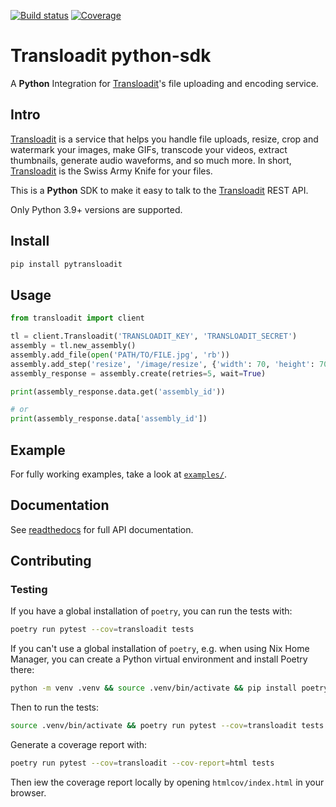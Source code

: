 [![Build status](https://github.com/transloadit/python-sdk/actions/workflows/ci.yml/badge.svg)](https://github.com/transloadit/python-sdk/actions/workflows/ci.yml)
[![Coverage](https://codecov.io/gh/transloadit/python-sdk/branch/main/graph/badge.svg)](https://codecov.io/gh/transloadit/python-sdk)

# Transloadit python-sdk

A **Python** Integration for [Transloadit](https://transloadit.com)'s file uploading and encoding service.

## Intro

[Transloadit](https://transloadit.com) is a service that helps you handle file uploads, resize, crop and watermark your images, make GIFs, transcode your videos, extract thumbnails, generate audio waveforms, and so much more. In short, [Transloadit](https://transloadit.com) is the Swiss Army Knife for your files.

This is a **Python** SDK to make it easy to talk to the [Transloadit](https://transloadit.com) REST API.

Only Python 3.9+ versions are supported.

## Install

```bash
pip install pytransloadit
```

## Usage

```python
from transloadit import client

tl = client.Transloadit('TRANSLOADIT_KEY', 'TRANSLOADIT_SECRET')
assembly = tl.new_assembly()
assembly.add_file(open('PATH/TO/FILE.jpg', 'rb'))
assembly.add_step('resize', '/image/resize', {'width': 70, 'height': 70})
assembly_response = assembly.create(retries=5, wait=True)

print(assembly_response.data.get('assembly_id'))

# or
print(assembly_response.data['assembly_id'])
```

## Example

For fully working examples, take a look at [`examples/`](https://github.com/transloadit/python-sdk/tree/HEAD/examples).

## Documentation

See [readthedocs](https://transloadit.readthedocs.io) for full API documentation.

## Contributing

### Testing

If you have a global installation of `poetry`, you can run the tests with:

```bash
poetry run pytest --cov=transloadit tests
```

If you can't use a global installation of `poetry`, e.g. when using Nix Home Manager, you can create a Python virtual environment and install Poetry there:

```bash
python -m venv .venv && source .venv/bin/activate && pip install poetry && poetry install
```

Then to run the tests:

```bash
source .venv/bin/activate && poetry run pytest --cov=transloadit tests
```

Generate a coverage report with:

```bash
poetry run pytest --cov=transloadit --cov-report=html tests
```

Then iew the coverage report locally by opening `htmlcov/index.html` in your browser.